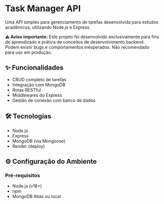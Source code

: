 # Task Manager API

Uma API simples para gerenciamento de tarefas desenvolvida para estudos acadêmicos, utilizando Node.js e Express.

**⚠️ Aviso importante:** Este projeto foi desenvolvido exclusivamente para fins de aprendizado e prática de conceitos de desenvolvimento backend. Podem existir bugs e comportamentos inesperados. Não recomendado para uso em produção.

## ✨ Funcionalidades
- CRUD completo de tarefas
- Integração com MongoDB
- Rotas RESTful
- Middlewares do Express
- Gestão de conexão com banco de dados

## 🛠️ Tecnologias
- Node.js
- Express
- MongoDB (via Mongoose)
- Render (deploy)

## ⚙️ Configuração do Ambiente

### Pré-requisitos
- Node.js (v18+)
- npm
- MongoDB Atlas ou local

